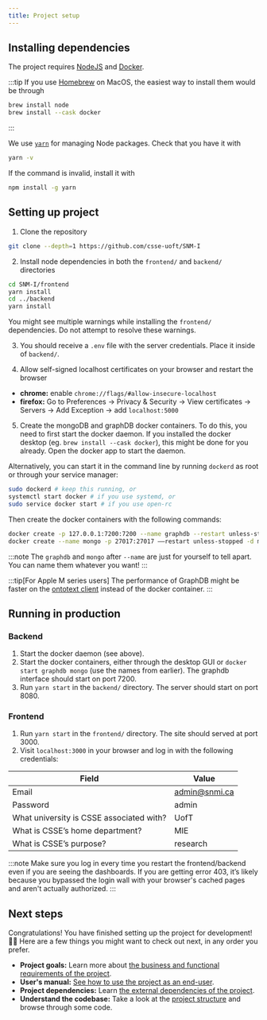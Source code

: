 ```yaml
---
title: Project setup
---
```


## Installing dependencies
The project requires [NodeJS](https://nodejs.org/en) and
[Docker](https://www.docker.com/products/docker-desktop/).

:::tip
If you use [Homebrew](https://brew.sh/) on MacOS,
the easiest way to install them would be through
```sh
brew install node
brew install --cask docker
```
:::

We use [`yarn`](https://yarnpkg.com/) for managing Node packages.
Check that you have it with
```sh
yarn -v
```
If the command is invalid, install it with
```sh
npm install -g yarn
```

## Setting up project
1. Clone the repository
```sh
git clone --depth=1 https://github.com/csse-uoft/SNM-I
```

2. Install node dependencies in both the `frontend/` and `backend/` directories
```sh
cd SNM-I/frontend
yarn install
cd ../backend
yarn install
```
You might see multiple warnings while installing the `frontend/` dependencies.
Do not attempt to resolve these warnings.

3. You should receive a `.env` file with the server credentials.
Place it inside of `backend/`.

4. Allow self-signed localhost certificates on your browser and restart the browser
  - **chrome:** enable `chrome://flags/#allow-insecure-localhost`
  - **firefox:** Go to Preferences → Privacy & Security → View certificates →
    Servers → Add Exception → add `localhost:5000`

5. Create the mongoDB and graphDB docker containers.
To do this, you need to first start the docker daemon.
If you installed the docker desktop (eg. `brew install --cask docker`),
this might be done for you already. Open the docker app to start the daemon.

Alternatively, you can start it in the command line by running `dockerd` as root
or through your service manager:
```sh
sudo dockerd # keep this running, or
systemctl start docker # if you use systemd, or
sudo service docker start # if you use open-rc
```

Then create the docker containers with the following commands:
```sh
docker create -p 127.0.0.1:7200:7200 --name graphdb --restart unless-stopped -t ontotext/graphdb:10.0.2 --GDB_HEAP_SIZE=6G -Dgraphdb.workbench.maxUploadSize=2097152000
docker create --name mongo -p 27017:27017 ––restart unless-stopped -d mongo:latest
```

:::note
The `graphdb` and `mongo` after `--name` are just for yourself to tell apart.
You can name them whatever you want!
:::

:::tip[For Apple M series users]
The performance of GraphDB might be faster on the
[ontotext client](https://www.ontotext.com/products/graphdb/graphdb-free/) instead of the docker container.
:::

## Running in production
### Backend
1. Start the docker daemon (see above).
2. Start the docker containers, either through the desktop GUI or `docker start graphdb mongo` (use the names from earlier).
The graphdb interface should start on port 7200.
3. Run `yarn start` in the `backend/` directory.
The server should start on port 8080.

### Frontend
1. Run `yarn start` in the `frontend/` directory.
The site should served at port 3000.
2. Visit `localhost:3000` in your browser and log in with the following credentials:

Field | Value
---|---
Email | admin@snmi.ca
Password | admin
What university is CSSE associated with? | UofT
What is CSSE’s home department? | MIE
What is CSSE’s purpose? | research

:::note
Make sure you log in every time you restart the frontend/backend even if you are seeing the dashboards.
If you are getting error 403, it’s likely because you bypassed the login wall with your browser's cached pages and aren't actually authorized.
:::

## Next steps
Congratulations! You have finished setting up the project for development! 🥳🥳
Here are a few things you might want to check out next, in any order you prefer.

- **Project goals:** Learn more about [the business and functional requirements of the project](/reference/requirements/).
- **User's manual:** [See how to use the project as an end-user](https://docs.google.com/document/d/1j4ozzfStjZpKRbdEb5_TsOe_5c7aTdnORYG-SVAE5Ss).
- **Project dependencies:** Learn [the external dependencies of the project](/external-dependencies/).
- **Understand the codebase:** Take a look at the [project structure](/project-structure/) and browse through some code.
